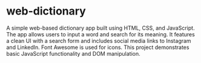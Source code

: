 # web-dictionary
A simple web-based dictionary app built using HTML, CSS, and JavaScript. The app allows users to input a word and search for its meaning. It features a clean UI with a search form and includes social media links to Instagram and LinkedIn. Font Awesome is used for icons. This project demonstrates basic JavaScript functionality and DOM manipulation.
